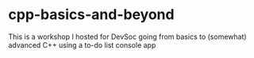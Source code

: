 # cpp-basics-and-beyond
This is a workshop I hosted for DevSoc going from basics to (somewhat) advanced C++ using a to-do list console app
